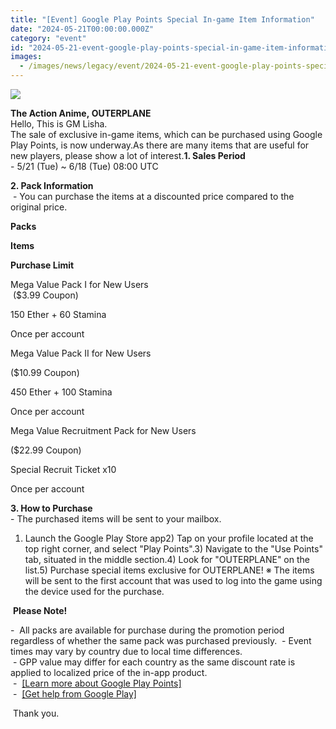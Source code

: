```yaml
---
title: "[Event] Google Play Points Special In-game Item Information"
date: "2024-05-21T00:00:00.000Z"
category: "event"
id: "2024-05-21-event-google-play-points-special-in-game-item-information"
images:
  - /images/news/legacy/event/2024-05-21-event-google-play-points-special-in-game-item-information/594367a5acfc4554b23c142b3de606c4.webp
---
```


![](/images/news/legacy/event/2024-05-21-event-google-play-points-special-in-game-item-information/594367a5acfc4554b23c142b3de606c4.webp)  

**The Action Anime, OUTERPLANE**  
Hello, This is GM Lisha.  
The sale of exclusive in-game items, which can be purchased using Google Play Points, is now underway.As there are many items that are useful for new players, please show a lot of interest.**1\. Sales Period**  
\- 5/21 (Tue) ~ 6/18 (Tue) 08:00 UTC

  
**2\. Pack Information**  
 - You can purchase the items at a discounted price compared to the original price.

**Packs**

**Items**

**Purchase Limit**

Mega Value Pack I for New Users  
 ($3.99 Coupon)

150 Ether + 60 Stamina

Once per account

Mega Value Pack II for New Users 

($10.99 Coupon)

450 Ether + 100 Stamina

Once per account

Mega Value Recruitment Pack for New Users

($22.99 Coupon)

Special Recruit Ticket x10

Once per account

**3\. How to Purchase**  
\- The purchased items will be sent to your mailbox.  
1) Launch the Google Play Store app2) Tap on your profile located at the top right corner, and select "Play Points".3) Navigate to the "Use Points" tab, situated in the middle section.4) Look for "OUTERPLANE" on the list.5) Purchase special items exclusive for OUTERPLANE! ※ The items will be sent to the first account that was used to log into the game using the device used for the purchase.

 **Please Note!**

\-  All packs are available for purchase during the promotion period regardless of whether the same pack was purchased previously.  \- Event times may vary by country due to local time differences.  
 - GPP value may differ for each country as the same discount rate is applied to localized price of the in-app product.  
 -  [\[Learn more about Google Play Points\]](https://support.google.com/googleplay/android-developer/answer/10366692?hl=en&sjid=10014835118606853998-AP#zippy=%2C%EC%BF%A0%ED%8F%B0-%ED%94%84%EB%A1%9C%EB%AA%A8%EC%85%98-%EA%B0%80%EA%B2%A9-%EB%93%B1%EA%B8%89%2C%ED%94%84%EB%A1%9C%EB%AA%A8%EC%85%98%EC%9D%98-%ED%8F%AC%EC%9D%B8%ED%8A%B8-%EB%B9%84%EC%9A%A9)  
 -  [\[Get help from Google Play\]](https://support.google.com/googleplay/answer/9789798?sjid=15179675669876115241-AP&visit_id=638198137739830093-1490599326&rd=1&dark=0&hl=en)  
  
 Thank you.
